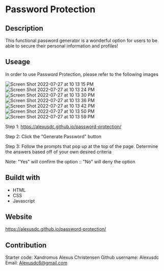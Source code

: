 # Password Protection

## Description
This functional password generator is a wonderful option for users to be able to secure their personal information and profiles! 

## Useage 
In order to use Password Protection, please refer to the following images 

![Screen Shot 2022-07-27 at 10 13 15 PM](https://user-images.githubusercontent.com/106570615/181432360-7fc9c28a-8a8f-4ffe-a179-cacbd10d298b.png)
![Screen Shot 2022-07-27 at 10 13 24 PM](https://user-images.githubusercontent.com/106570615/181432365-df98d591-7d57-4e90-83bc-af37007e8d9d.png)
![Screen Shot 2022-07-27 at 10 13 30 PM](https://user-images.githubusercontent.com/106570615/181432373-d082eb3a-18b6-4604-b625-3a78fb55e7b5.png)
![Screen Shot 2022-07-27 at 10 13 36 PM](https://user-images.githubusercontent.com/106570615/181432381-b08084b6-f668-4ef9-96c0-5d25454dc765.png)
![Screen Shot 2022-07-27 at 10 13 42 PM](https://user-images.githubusercontent.com/106570615/181432385-809b8755-ca3e-43a7-9dbb-4356e67fb668.png)
![Screen Shot 2022-07-27 at 10 13 50 PM](https://user-images.githubusercontent.com/106570615/181432391-4e7aa42e-e38e-487a-ab95-7013355a3e56.png)
![Screen Shot 2022-07-27 at 10 13 59 PM](https://user-images.githubusercontent.com/106570615/181432400-900692e4-24be-4c89-b3fe-6a7985042196.png)

Step 1: https://alexusdc.github.io/password-protection/

Step 2: Click the "Generate Password" button 

Step 3: Follow the prompts that pop up at the top of the page. Determine the answers based off of your own desired criteria 

Note: "Yes" will confirm the option :: "No" will deny the option 

## Buildt with 
* HTML
* CSS
* Javascript 

## Website 
https://alexusdc.github.io/password-protection/

## Contribution
Starter code: Xandromus
Alexus Christensen 
Github username: Alexusdc
Email: Alexusdc6@gmail.com